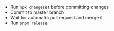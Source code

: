 - Run `npx changeset` before committing changes
- Commit to master branch
- Wait for automatic pull request and merge it
- Run `pnpm release`
